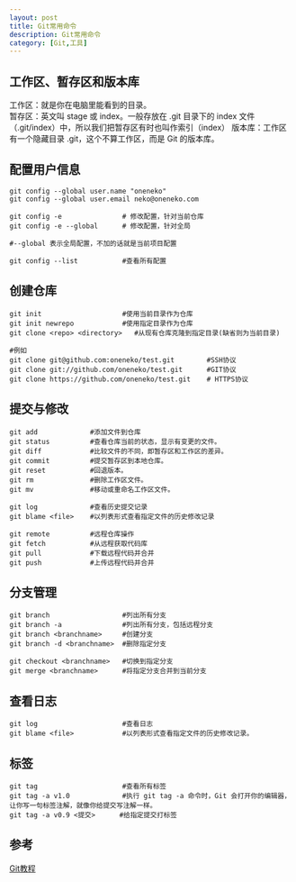 ```yaml
---
layout: post
title: Git常用命令
description: Git常用命令
category: [Git,工具]
---
```

## 工作区、暂存区和版本库
工作区：就是你在电脑里能看到的目录。  
暂存区：英文叫 stage 或 index。一般存放在 .git 目录下的 index 文件（.git/index）中，所以我们把暂存区有时也叫作索引（index） 
版本库：工作区有一个隐藏目录 .git，这个不算工作区，而是 Git 的版本库。  
## 配置用户信息
```
git config --global user.name "oneneko"
git config --global user.email neko@oneneko.com

git config -e               # 修改配置，针对当前仓库 
git config -e --global      # 修改配置，针对全局

#--global 表示全局配置，不加的话就是当前项目配置

git config --list           #查看所有配置
```
## 创建仓库
```
git init                    #使用当前目录作为仓库
git init newrepo            #使用指定目录作为仓库
git clone <repo> <directory>   #从现有仓库克隆到指定目录(缺省则为当前目录)

#例如
git clone git@github.com:oneneko/test.git        #SSH协议
git clone git://github.com/oneneko/test.git      #GIT协议
git clone https://github.com/oneneko/test.git    # HTTPS协议  
```
## 提交与修改
```
git add             #添加文件到仓库
git status          #查看仓库当前的状态，显示有变更的文件。
git diff	        #比较文件的不同，即暂存区和工作区的差异。
git commit	        #提交暂存区到本地仓库。
git reset	        #回退版本。
git rm              #删除工作区文件。
git mv              #移动或重命名工作区文件。

git log	            #查看历史提交记录
git blame <file>	#以列表形式查看指定文件的历史修改记录

git remote	        #远程仓库操作
git fetch	        #从远程获取代码库
git pull	        #下载远程代码并合并
git push	        #上传远程代码并合并
```
## 分支管理
```
git branch                  #列出所有分支
git branch -a               #列出所有分支，包括远程分支
git branch <branchname>     #创建分支
git branch -d <branchname>  #删除指定分支

git checkout <branchname>   #切换到指定分支
git merge <branchname>      #将指定分支合并到当前分支
```
## 查看日志
```
git log                     #查看日志
git blame <file>            #以列表形式查看指定文件的历史修改记录。
```
## 标签
```
git tag                     #查看所有标签
git tag -a v1.0             #执行 git tag -a 命令时，Git 会打开你的编辑器，让你写一句标签注解，就像你给提交写注解一样。
git tag -a v0.9 <提交>      #给指定提交打标签    
```
## 参考
[Git教程](https://www.runoob.com/git)
